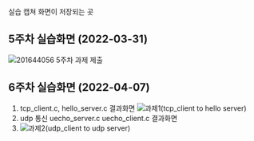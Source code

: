 실습 캡쳐 화면이 저장되는 곳
## 5주차 실습화면 (2022-03-31)
![201644056 5주차 과제 제출](https://user-images.githubusercontent.com/45328273/160980958-ddd3eb56-3d49-43b7-af30-ca830635a155.PNG)
## 6주차 실습화면 (2022-04-07)
1. tcp_client.c, hello_server.c 결과화면 
![과제1(tcp_client to hello server)](https://user-images.githubusercontent.com/45328273/162144764-751a3ec1-cae6-4eaf-aa5c-9c4ab29710a6.PNG)
2. udp 통신 uecho_server.c uecho_client.c 결과화면
3. ![과제2(udp_client to udp server)](https://user-images.githubusercontent.com/45328273/162144836-2ed0ac4a-73fe-4939-af55-2ecc967e5bc5.PNG)
